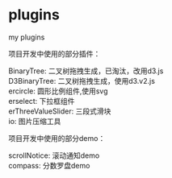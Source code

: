 # plugins
my plugins

项目开发中使用的部分插件： 

BinaryTree: 二叉树拖拽生成，已淘汰，改用d3.js  
D3BinaryTree: 二叉树拖拽生成，使用d3.v2.js  
ercircle: 圆形比例组件,使用svg  
erselect: 下拉框组件  
erThreeValueSlider: 三段式滑块  
io: 图片压缩工具 

项目开发中使用的部分demo：  

scrollNotice: 滚动通知demo  
compass: 分数罗盘demo  
